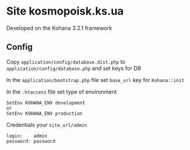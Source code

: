 # Site kosmopoisk.ks.ua

Developed on the Kohana 3.2.1 framework

## Config

Copy `application/config/database.dist.php` to `application/config/database.php` and set keys for DB

In the `application/bootstrap.php` file set `base_url` key for `Kohana::init`  

In the `.htaccess` file set type of environment

~~~
SetEnv KOHANA_ENV development
or
SetEnv KOHANA_ENV production
~~~

Credentials your `site_url/admin`
~~~
login:    admin
password: password
~~~
